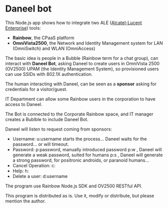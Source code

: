 # Daneel bot

This Node.js app shows how to integrate two ALE ([Alcatel-Lucent Enterprise](https://www.al-enterprise.com/)) tools:
- **Rainbow**, the CPaaS platform
- **OmniVista2500**, the Network and Identity Management system for LAN (OmniSwitch) and WLAN (OmniAccess)

The basic idea is people in a Bubble (Rainbow term for a chat group), can interact with **Daneel Bot**, asking Daneel to create users in OmniVista 2500 (OV2500) UPAM (the Identity Management System), so provisioned users can use SSIDs with 802.1X authentication.

The human interacting with Daneel, can be seen as a **__sponsor__** asking for credentials for a visitor/guest.

IT Department can allow some Rainbow users in the corporation to have access to Daneel.

The Bot is connected to the Corporate Rainbow space, and IT manager creates a Bublble to include Daneel Bot.

Daneel will listen to request coming from sponsors:

- Username: u:username starts the process... Daneel waits for the password... or will timeout.
- Password: p:password, manually introduced password p:w , Daneel will generate a weak password, suited for humans p:s , Daneel will generate a strong password, for positronic androids, or paranoid humans...
- Cancel Operation: c:
- Help: h:
- Delete a user: d:username

The program use Rainbow Node.js SDK and OV2500 RESTful API.

This program is distributed as is. Use it, modify or distribute, but please mention the author.
